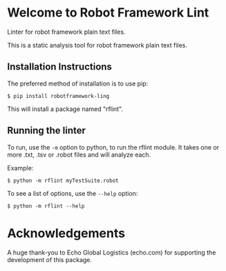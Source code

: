 Welcome to Robot Framework Lint
===============================

Linter for robot framework plain text files. 

This is a static analysis tool for robot framework plain text files. 

Installation Instructions
-------------------------

The preferred method of installation is to use pip:

    $ pip install robotframework-ling

This will install a package named "rflint".

Running the linter
------------------

To run, use the `-m` option to python, to run the rflint module. It takes one or
more .txt, .tsv or .robot files and will analyze each.

Example:

    $ python -m rflint myTestSuite.robot
    

To see a list of options, use the `--help` option:

    $ python -m rflint --help



Acknowledgements
================
A huge thank-you to Echo Global Logistics (echo.com) for supporting the development of this package.
